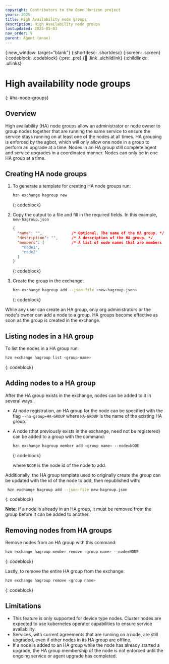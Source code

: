 ```yaml
---
copyright: Contributors to the Open Horizon project
years: 2025
title: High Availability node groups
description: High Availability node groups
lastupdated: 2025-05-03
nav_order: 9
parent: Agent (anax)
---
```


{:new_window: target="blank"}
{:shortdesc: .shortdesc}
{:screen: .screen}
{:codeblock: .codeblock}
{:pre: .pre}
{:child: .link .ulchildlink}
{:childlinks: .ullinks}

# High availability node groups
{: #ha-node-groups}

## Overview

High availability (HA) node groups allow an administrator or node owner to group nodes together that are running the same service to ensure the service stays running on at least one of the nodes at all times. HA grouping is enforced by the agbot, which will only allow one node in a group to perform an upgrade at a time. Nodes in an HA group still complete agent and service upgrades in a coordinated manner. Nodes can only be in one HA group at a time.

## Creating HA node groups

1. To generate a template for creating HA node groups run:

   ```bash
   hzn exchange hagroup new
   ```
   {: codeblock}

2. Copy the output to a file and fill in the required fields.  In this example, `new-hagroup.json`

   ```json
   {
     "name": "",             /* Optional. The name of the HA group. */
     "description": "",      /* A description of the HA group. */
     "members": [            /* A list of node names that are members of this group. */
       "node1",
       "node2"
     ]
   }
   ```
   {: codeblock}

3. Create the group in the exchange:

   ```bash
   hzn exchange hagroup add --json-file <new-hagroup.json>
   ```
   {: codeblock}

While any user can create an HA group, only org administrators or the node's owner can add a node to a group. HA groups become effective as soon as the group is created in the exchange.

## Listing nodes in a HA group

To list the nodes in a HA group run:

```bash
hzn exchange hagroup list <group-name>
```
{: codeblock}

## Adding nodes to a HA group

After the HA group exists in the exchange, nodes can be added to it in several ways.

- At node registration, an HA group for the node can be specified with the flag `--ha-group=HA-GROUP` where `HA-GROUP` is the name of the existing HA group.

- A node (that previously exists in the exchange, need not be registered) can be added to a group with the command:

  ```bash
  hzn exchange hagroup member add <group name> --node=NODE
  ```
  {: codeblock}

  where `NODE` is the node id of the node to add.

Additionally, the HA group template used to originally create the group can be updated with the id of the node to add, then republished with:

```bash
 hzn exchange hagroup add --json-file new-hagroup.json
```
{: codeblock}

**Note**: If a node is already in an HA group, it must be removed from the group before it can be added to another.

## Removing nodes from HA groups

Remove nodes from an HA group with this command:

```bash
hzn exchange hagroup member remove <group name> --node=NODE
```
{: codeblock}

Lastly, to remove the entire HA group from the exchange:

```bash
hzn exchange hagroup remove <group name>
```
{: codeblock}

## Limitations

- This feature is only supported for device type nodes. Cluster nodes are expected to use kubernetes operator capabilities to ensure service availability.
- Services, with current agreements that are running on a node, are still upgraded, even if other nodes in its HA group are offline.
- If a node is added to an HA group while the node has already started a upgrade, the HA group membership of the node is not enforced until the ongoing service or agent upgrade has completed.
